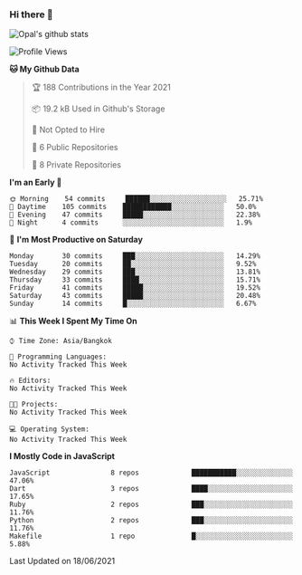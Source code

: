 ### Hi there 👋

![Opal's github stats](https://github-readme-stats.vercel.app/api?username=coolkidneversleep&count_private=true&show_icons=true&theme=radical)


<!--START_SECTION:waka-->
![Profile Views](http://img.shields.io/badge/Profile%20Views-1-blue)

**🐱 My Github Data** 

> 🏆 188 Contributions in the Year 2021
 > 
> 📦 19.2 kB Used in Github's Storage 
 > 
> 🚫 Not Opted to Hire
 > 
> 📜 6 Public Repositories 
 > 
> 🔑 8 Private Repositories  
 > 
**I'm an Early 🐤** 

```text
🌞 Morning    54 commits     ██████░░░░░░░░░░░░░░░░░░░   25.71% 
🌆 Daytime    105 commits    ████████████░░░░░░░░░░░░░   50.0% 
🌃 Evening    47 commits     █████░░░░░░░░░░░░░░░░░░░░   22.38% 
🌙 Night      4 commits      ░░░░░░░░░░░░░░░░░░░░░░░░░   1.9%

```
📅 **I'm Most Productive on Saturday** 

```text
Monday       30 commits     ███░░░░░░░░░░░░░░░░░░░░░░   14.29% 
Tuesday      20 commits     ██░░░░░░░░░░░░░░░░░░░░░░░   9.52% 
Wednesday    29 commits     ███░░░░░░░░░░░░░░░░░░░░░░   13.81% 
Thursday     33 commits     ████░░░░░░░░░░░░░░░░░░░░░   15.71% 
Friday       41 commits     █████░░░░░░░░░░░░░░░░░░░░   19.52% 
Saturday     43 commits     █████░░░░░░░░░░░░░░░░░░░░   20.48% 
Sunday       14 commits     █░░░░░░░░░░░░░░░░░░░░░░░░   6.67%

```


📊 **This Week I Spent My Time On** 

```text
⌚︎ Time Zone: Asia/Bangkok

💬 Programming Languages: 
No Activity Tracked This Week

🔥 Editors: 
No Activity Tracked This Week

🐱‍💻 Projects: 
No Activity Tracked This Week

💻 Operating System: 
No Activity Tracked This Week

```

**I Mostly Code in JavaScript** 

```text
JavaScript               8 repos             ███████████░░░░░░░░░░░░░░   47.06% 
Dart                     3 repos             ████░░░░░░░░░░░░░░░░░░░░░   17.65% 
Ruby                     2 repos             ███░░░░░░░░░░░░░░░░░░░░░░   11.76% 
Python                   2 repos             ███░░░░░░░░░░░░░░░░░░░░░░   11.76% 
Makefile                 1 repo              █░░░░░░░░░░░░░░░░░░░░░░░░   5.88%

```



 Last Updated on 18/06/2021
<!--END_SECTION:waka-->
